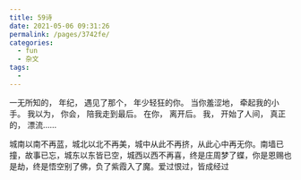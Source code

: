 ```yaml
---
title: 59诗
date: 2021-05-06 09:31:26
permalink: /pages/3742fe/
categories:
  - fun
  - 杂文
tags:
  - 
---
```

一无所知的，
年纪，
遇见了那个，
年少轻狂的你。
当你羞涩地，
牵起我的小手。
我以为，
你会，
陪我走到最后。
在你，
离开后。
我，
开始了人间，
真正的，
漂流……

城南以南不再蓝，城北以北不再美，城中从此不再挤，从此心中再无你。南墙已撞，故事已忘，城东以东皆已空，城西以西不再喜，终是庄周梦了蝶，你是恩赐也是劫，终是悟空别了佛，负了紫霞入了魔。爱过恨过，皆成经过

